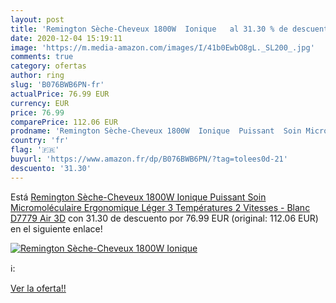 ```yaml
---
layout: post
title: 'Remington Sèche-Cheveux 1800W  Ionique   al 31.30 % de descuento'
date: 2020-12-04 15:19:11
image: 'https://m.media-amazon.com/images/I/41b0EwbO8gL._SL200_.jpg'
comments: true
category: ofertas
author: ring
slug: 'B076BWB6PN-fr'
actualPrice: 76.99 EUR
currency: EUR
price: 76.99
comparePrice: 112.06 EUR
prodname: 'Remington Sèche-Cheveux 1800W  Ionique  Puissant  Soin Micromoléculaire  Ergonomique  Léger  3 Températures  2 Vitesses - Blanc D7779 Air 3D'
country: 'fr'
flag: '🇫🇷'
buyurl: 'https://www.amazon.fr/dp/B076BWB6PN/?tag=tolees0d-21'
descuento: '31.30'
---
```


Está [Remington Sèche-Cheveux 1800W  Ionique  Puissant  Soin Micromoléculaire  Ergonomique  Léger  3 Températures  2 Vitesses - Blanc D7779 Air 3D](https://www.amazon.fr/dp/B076BWB6PN/?tag=tolees0d-21) con 31.30 de descuento por 76.99 EUR (original: 112.06 EUR) en el siguiente enlace!

[![Remington Sèche-Cheveux 1800W  Ionique  ](https://m.media-amazon.com/images/I/41b0EwbO8gL._SL200_.jpg)](https://www.amazon.fr/dp/B076BWB6PN/?tag=tolees0d-21)

ℹ️:


[Ver la oferta!!](https://www.amazon.fr/dp/B076BWB6PN/?tag=tolees0d-21)
